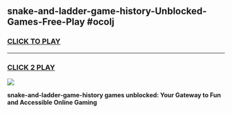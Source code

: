 
## snake-and-ladder-game-history-Unblocked-Games-Free-Play #ocolj
<h3>
<a href="https://us.freeplayer.one?title=snake-and-ladder-game-history&ref=9M">CLICK TO PLAY</a></h3>
<hr>

<h3>
<a href="https://us.freeplayer.one?title=snake-and-ladder-game-history&ref=9M">CLICK 2 PLAY</a>
  
</h3>

<a href="https://us.freeplayer.one?title=snake-and-ladder-game-history&ref=9M"><img src="https://clearcache.store/games.png"></a>


**snake-and-ladder-game-history games unblocked: Your Gateway to Fun and Accessible Online Gaming**

